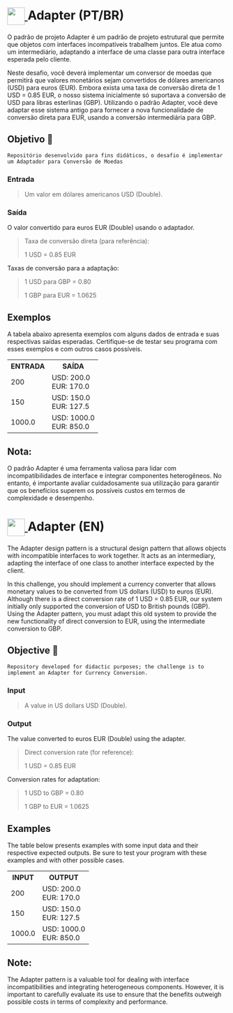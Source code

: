 <h1>
    <a href="https://www.dio.me/">
        <img align="center" width="40px" src="https://hermes.digitalinnovation.one/assets/diome/logo-minimized.png">
    </a>
    <span> Adapter (PT/BR) </span>
</h1>
O padrão de projeto Adapter é um padrão de projeto estrutural que permite que objetos com interfaces incompatíveis trabalhem juntos. Ele atua como um intermediário, adaptando a interface de uma classe para outra interface esperada pelo cliente.

Neste desafio, você deverá implementar um conversor de moedas que permitirá que valores monetários sejam convertidos de dólares americanos (USD) para euros (EUR). Embora exista uma taxa de conversão direta de 1 USD = 0.85 EUR, o nosso sistema inicialmente só suportava a conversão de USD para libras esterlinas (GBP). Utilizando o padrão Adapter, você deve adaptar esse sistema antigo para fornecer a nova funcionalidade de conversão direta para EUR, usando a conversão intermediária para GBP.

## Objetivo 🎯
```Repositório desenvolvido para fins didáticos, o desafio é implementar um Adaptador para Conversão de Moedas```

### Entrada
>Um valor em dólares americanos USD (Double).

### Saída
O valor convertido para euros EUR (Double) usando o adaptador.
>Taxa de conversão direta (para referência):
>
>1 USD = 0.85 EUR

Taxas de conversão para a adaptação:
>1 USD para GBP = 0.80
>
>1 GBP para EUR = 1.0625

## Exemplos
A tabela abaixo apresenta exemplos com alguns dados de entrada e suas respectivas saídas esperadas. Certifique-se de testar seu programa com esses exemplos e com outros casos possíveis.
<table>
  <tr>
    <th>ENTRADA</th>
    <th>SAÍDA</th>
  </tr>
   <tr>
    <td>200</td>
    <td>USD: 200.0<br>EUR: 170.0</td>
  </tr>
   <tr>
    <td>150</td>
    <td>USD: 150.0<br>EUR: 127.5</td>
  </tr>
   <tr>
    <td>1000.0</td>
    <td>USD: 1000.0<br>EUR: 850.0</td>
  </tr>
</table>

## Nota:
O padrão Adapter é uma ferramenta valiosa para lidar com incompatibilidades de interface e integrar componentes heterogêneos. No entanto, é importante avaliar cuidadosamente sua utilização para garantir que os benefícios superem os possíveis custos em termos de complexidade e desempenho.

<h1>
    <a href="https://www.dio.me/">
        <img align="center" width="40px" src="https://hermes.digitalinnovation.one/assets/diome/logo-minimized.png">
    </a>
    <span> Adapter (EN) </span>
</h1>

The Adapter design pattern is a structural design pattern that allows objects with incompatible interfaces to work together. It acts as an intermediary, adapting the interface of one class to another interface expected by the client.

In this challenge, you should implement a currency converter that allows monetary values to be converted from US dollars (USD) to euros (EUR). Although there is a direct conversion rate of 1 USD = 0.85 EUR, our system initially only supported the conversion of USD to British pounds (GBP). Using the Adapter pattern, you must adapt this old system to provide the new functionality of direct conversion to EUR, using the intermediate conversion to GBP.

## Objective 🎯
```Repository developed for didactic purposes; the challenge is to implement an Adapter for Currency Conversion.```

### Input
>A value in US dollars USD (Double).

### Output
The value converted to euros EUR (Double) using the adapter.
>Direct conversion rate (for reference):
>
>1 USD = 0.85 EUR

Conversion rates for adaptation:
>1 USD to GBP = 0.80
>
>1 GBP to EUR = 1.0625

## Examples
The table below presents examples with some input data and their respective expected outputs. Be sure to test your program with these examples and with other possible cases.
<table>
  <tr>
    <th>INPUT</th>
    <th>OUTPUT</th>
  </tr>
   <tr>
    <td>200</td>
    <td>USD: 200.0<br>EUR: 170.0</td>
  </tr>
   <tr>
    <td>150</td>
    <td>USD: 150.0<br>EUR: 127.5</td>
  </tr>
   <tr>
    <td>1000.0</td>
    <td>USD: 1000.0<br>EUR: 850.0</td>
  </tr>
</table>

## Note:
The Adapter pattern is a valuable tool for dealing with interface incompatibilities and integrating heterogeneous components. However, it is important to carefully evaluate its use to ensure that the benefits outweigh possible costs in terms of complexity and performance.
